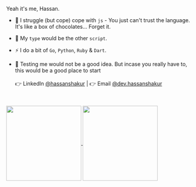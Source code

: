 Yeah it's me, Hassan.

- 📱 I struggle (but cope) cope with `js` - You just can't trust the language. It's like a box of chocolates... Forget it.
- 📜 My `type` would be the other `script`.
- ⚡ I do a bit of `Go`, `Python`, `Ruby` & `Dart`.
- 📍 Testing me would not be a good idea. But incase you really have to, this would be a good place to start
  <br /><br />👉 LinkedIn [@hassanshakur](https://www.linkedin.com/in/hassanshakur/) | 👉 Email [@dev.hassanshakur](mailto:dev.hassanshakur@gmail.com)
  
  <br />

<a href="https://github.com/hassanShakur">
  <img height=200 align="center" src="https://github-readme-stats.vercel.app/api?username=hassanShakur&theme=github_dark&show_icons=true" />
</a>
<a href="https://github.com/hassanShakur">
  <img height=200 align="center" src="https://github-readme-stats.vercel.app/api/top-langs/?username=hassanShakur&theme=github_dark&layout=compact&size_weight=0.5&count_weight=0.5&langs_count=10&exclude_repo=Node-js&hide=css,scss&card_width=320" />
</a>
